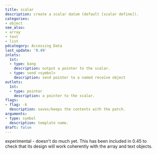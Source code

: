 ```yaml
---
title: scalar
description: create a scalar datum (default [scalar define]).
categories:
- object
see_also:
- array
- text
- list
pdcategory: Accessing Data
last_update: '0.49'
inlets:
  1st:
  - type: bang
    description: output a pointer to the scalar.
  - type: send <symbol>
    description: send pointer to a named receive object
outlets:
  1st:
  - type: pointer
    description: a pointer to the scalar.
flags:
- flag: -k
  description: saves/keeps the contents with the patch.
arguments:
- type: symbol
  description: template name.
draft: false
---
```

experimental - doesn't do much yet. This has been included in 0.45 to check that its design will work coherently with the array and text objects.